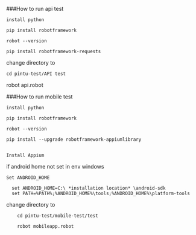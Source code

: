 ###How to run api test
    
    install python 
    
    pip install robotframework
    
    robot --version
        
    pip install robotframework-requests

change directory to
    
    cd pintu-test/API test

robot api.robot


###How to run mobile test
    
    install python 
    
    pip install robotframework

    robot --version
       
    pip install --upgrade robotframework-appiumlibrary


    Install Appium

if android home not set in env windows

    Set ANDROID_HOME 
      
      set ANDROID_HOME=C:\ *installation location* \android-sdk
      set PATH=%PATH%;%ANDROID_HOME%\tools;%ANDROID_HOME%\platform-tools

change directory to
    
        cd pintu-test/mobile-test/test

        robot mobileapp.robot
